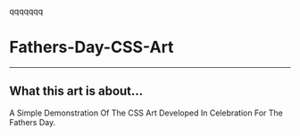 qqqqqqq

# Fathers-Day-CSS-Art
 
---
## What this art is about...
A Simple Demonstration Of The CSS Art Developed In Celebration For The Fathers Day.
